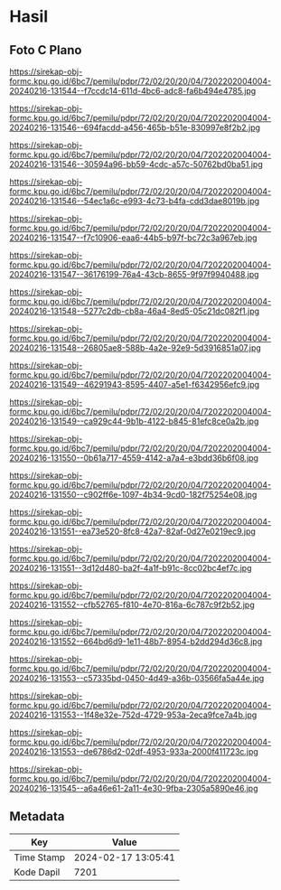 # Hasil

## Foto C Plano

https://sirekap-obj-formc.kpu.go.id/6bc7/pemilu/pdpr/72/02/20/20/04/7202202004004-20240216-131544--f7ccdc14-611d-4bc6-adc8-fa6b494e4785.jpg

https://sirekap-obj-formc.kpu.go.id/6bc7/pemilu/pdpr/72/02/20/20/04/7202202004004-20240216-131546--694facdd-a456-465b-b51e-830997e8f2b2.jpg

https://sirekap-obj-formc.kpu.go.id/6bc7/pemilu/pdpr/72/02/20/20/04/7202202004004-20240216-131546--30594a96-bb59-4cdc-a57c-50762bd0ba51.jpg

https://sirekap-obj-formc.kpu.go.id/6bc7/pemilu/pdpr/72/02/20/20/04/7202202004004-20240216-131546--54ec1a6c-e993-4c73-b4fa-cdd3dae8019b.jpg

https://sirekap-obj-formc.kpu.go.id/6bc7/pemilu/pdpr/72/02/20/20/04/7202202004004-20240216-131547--f7c10906-eaa6-44b5-b97f-bc72c3a967eb.jpg

https://sirekap-obj-formc.kpu.go.id/6bc7/pemilu/pdpr/72/02/20/20/04/7202202004004-20240216-131547--36176199-76a4-43cb-8655-9f97f9940488.jpg

https://sirekap-obj-formc.kpu.go.id/6bc7/pemilu/pdpr/72/02/20/20/04/7202202004004-20240216-131548--5277c2db-cb8a-46a4-8ed5-05c21dc082f1.jpg

https://sirekap-obj-formc.kpu.go.id/6bc7/pemilu/pdpr/72/02/20/20/04/7202202004004-20240216-131548--26805ae8-588b-4a2e-92e9-5d3916851a07.jpg

https://sirekap-obj-formc.kpu.go.id/6bc7/pemilu/pdpr/72/02/20/20/04/7202202004004-20240216-131549--46291943-8595-4407-a5e1-f6342956efc9.jpg

https://sirekap-obj-formc.kpu.go.id/6bc7/pemilu/pdpr/72/02/20/20/04/7202202004004-20240216-131549--ca929c44-9b1b-4122-b845-81efc8ce0a2b.jpg

https://sirekap-obj-formc.kpu.go.id/6bc7/pemilu/pdpr/72/02/20/20/04/7202202004004-20240216-131550--0b61a717-4559-4142-a7a4-e3bdd36b6f08.jpg

https://sirekap-obj-formc.kpu.go.id/6bc7/pemilu/pdpr/72/02/20/20/04/7202202004004-20240216-131550--c902ff6e-1097-4b34-9cd0-182f75254e08.jpg

https://sirekap-obj-formc.kpu.go.id/6bc7/pemilu/pdpr/72/02/20/20/04/7202202004004-20240216-131551--ea73e520-8fc8-42a7-82af-0d27e0219ec9.jpg

https://sirekap-obj-formc.kpu.go.id/6bc7/pemilu/pdpr/72/02/20/20/04/7202202004004-20240216-131551--3d12d480-ba2f-4a1f-b91c-8cc02bc4ef7c.jpg

https://sirekap-obj-formc.kpu.go.id/6bc7/pemilu/pdpr/72/02/20/20/04/7202202004004-20240216-131552--cfb52765-f810-4e70-816a-6c787c9f2b52.jpg

https://sirekap-obj-formc.kpu.go.id/6bc7/pemilu/pdpr/72/02/20/20/04/7202202004004-20240216-131552--664bd6d9-1e11-48b7-8954-b2dd294d36c8.jpg

https://sirekap-obj-formc.kpu.go.id/6bc7/pemilu/pdpr/72/02/20/20/04/7202202004004-20240216-131553--c57335bd-0450-4d49-a36b-03566fa5a44e.jpg

https://sirekap-obj-formc.kpu.go.id/6bc7/pemilu/pdpr/72/02/20/20/04/7202202004004-20240216-131553--1f48e32e-752d-4729-953a-2eca9fce7a4b.jpg

https://sirekap-obj-formc.kpu.go.id/6bc7/pemilu/pdpr/72/02/20/20/04/7202202004004-20240216-131553--de6786d2-02df-4953-933a-2000f411723c.jpg

https://sirekap-obj-formc.kpu.go.id/6bc7/pemilu/pdpr/72/02/20/20/04/7202202004004-20240216-131545--a6a46e61-2a11-4e30-9fba-2305a5890e46.jpg


## Metadata

| Key        | Value               |
| ---------- | ------------------- |
| Time Stamp | 2024-02-17 13:05:41 |
| Kode Dapil | 7201                |



